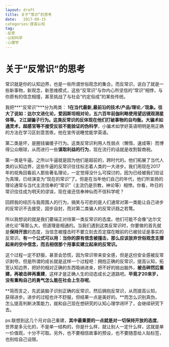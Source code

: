 ```yaml
---
layout: draft
title: 关于“常识”的思考
date:   2017-09-15
categories:提高认知
tag:
-反思
-认知科学
-心理学
---
```

# 关于“反常识”的思考

常识就是你的认知边界，也是一些所谓世俗观念的集合。而反常识，说白了就是一些新事物，新观念，新思维模式，这些“反常识”与你内心所坚信的“常识”相悖，与你原有的信念相撞，甚至挑战了与社会“约定俗成”的某些传统。

我把***“反常识”***分为两类：
**1在当代最新,最前沿的技术/产品/理论／现象。**往大了说如：达尔文进化论，爱因斯坦相对论，五六百年前伽利略使用望远镜观测星体等。
**2江湖骗子行为**。这类反常识的反体现在他们打破事物的自均衡。大骗术如通灵术，超感官等不接受反驳不能验证的**伪科学**，小骗术如学好英语明明是用正确的方法在学习区刻意苦练，他在宣传说睡觉能学英语。

第二类是坏，是圈钱骗傻子行为。这类反常识利用人性弱点（懒惰，速成等）而博得公众眼球，从而进行一些**谋取利益的行为**，现在流行的话就是收割智商税。

第一类是牛逼。之所以牛逼就是因为他们是超前的，跨时代的。他们拓展了当代人类的认知边界，这些牛逼的反常识往往标志着人类的一大进步。我们用现在2017年的视角回看前人那些著名理论，一定觉得没什么可探讨的，因为已经被我们验证为真理，已经演变为“现在的常识”了。但是在当年他们自己的年代，他们所宣扬的理论通常与当代主流信奉的“常识”（主流仍是宗教，神论等）相悖。你看，昨日的常识往往成为明天的谬误，现在谁还信奉神仙而不信科学呢？

回顾我的经历与我周围人的行为，搞笑与可悲的是人们通常对第一类能让自己进步的反常识不去接受，固步自封，而对第二类骗人的反常识趋之若鹜。

所以我想说的就是我们要端正对待第一类反常识的态度。他们可能不会像“达尔文进化论”等那么大，但道理是相通的。当我们遇到这类反常识时，你要做的首先就是**保持开放**的态度，当信念被撞击时不要立刻去否定摆在眼前的已被验证是事实的反常识。**有一个公式可以用：当你的原有信念被撞击，那么应该放弃世俗观念支撑起来的空中信念，而去相信那个用事实建立起来的反常识。**

这个过程一定不舒服，甚至会恐慌，因为常识带来安全感，但是这份安全感被反常识剥夺。但是所谓的成长就是这样一个过程吧：拥抱正确的反常识，提高认知，拓宽认知边界，把好的相对正确的东西吸纳进来，把不好的抛出脑外，**被击碎然后重建，再被击碎再重建**，这样才是正确人生的动态成长之道路吧。**毕竟才20来岁，没有重构自己的勇气怎么能在社会上生存呢**。

**简而言之，先武装脑子识别正确的反常识，然后拥抱反常识，从而提高认知，获得进步。进步的过程也许不舒服，但结果一点是美好的。**而怎么识别真伪，怎么提高判断决策能力，就和自己现在想研究的认知心理学闭环了，会继续研究下去。

ps:联想到这几个月对自己重建，**其中最重要的一点就是对一切保持开放的态度**。世界是多元化的，不是单一结构的，你是什么样，就让别人一定什么样，这就是单一价值观，十分不可取。另外，也不要相信故事的预设，也不要随意给人贴标签，也别给自己设限。

